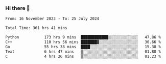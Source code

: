 ### Hi there 👋

<!--
**floyiac/floyiac** is a ✨ _special_ ✨ repository because its `README.md` (this file) appears on your GitHub profile.

Here are some ideas to get you started:

- 🔭 I’m currently working on ...
- 🌱 I’m currently learning ...
- 👯 I’m looking to collaborate on ...
- 🤔 I’m looking for help with ...
- 💬 Ask me about ...
- 📫 How to reach me: ...
- 😄 Pronouns: ...
- ⚡ Fun fact: ...
-->

<!--START_SECTION:waka-->

```txt
From: 16 November 2023 - To: 25 July 2024

Total Time: 361 hrs 41 mins

Python           173 hrs 9 mins  ████████████░░░░░░░░░░░░░   47.86 %
C++              110 hrs 56 mins ███████▓░░░░░░░░░░░░░░░░░   30.66 %
Go               55 hrs 38 mins  ████░░░░░░░░░░░░░░░░░░░░░   15.38 %
Text             6 hrs 47 mins   ▒░░░░░░░░░░░░░░░░░░░░░░░░   01.88 %
C                4 hrs 26 mins   ▒░░░░░░░░░░░░░░░░░░░░░░░░   01.23 %
```

<!--END_SECTION:waka-->
